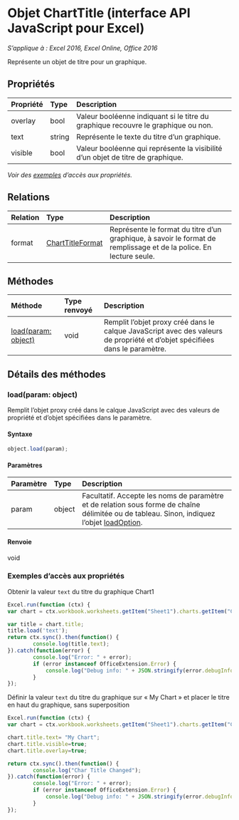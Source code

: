 # Objet ChartTitle (interface API JavaScript pour Excel)

_S’applique à : Excel 2016, Excel Online, Office 2016_

Représente un objet de titre pour un graphique.

## Propriétés

| Propriété   | Type|Description
|:---------------|:--------|:----------|
|overlay|bool|Valeur booléenne indiquant si le titre du graphique recouvre le graphique ou non.|
|text|string|Représente le texte du titre d’un graphique.|
|visible|bool|Valeur booléenne qui représente la visibilité d’un objet de titre de graphique.|

_Voir des [exemples](#property-access-examples) d’accès aux propriétés._

## Relations
| Relation | Type|Description|
|:---------------|:--------|:----------|
|format|[ChartTitleFormat](charttitleformat.md)|Représente le format du titre d’un graphique, à savoir le format de remplissage et de la police. En lecture seule.|

## Méthodes

| Méthode   | Type renvoyé|Description|
|:---------------|:--------|:----------|
|[load(param: object)](#loadparam-object)|void|Remplit l’objet proxy créé dans le calque JavaScript avec des valeurs de propriété et d’objet spécifiées dans le paramètre.|

## Détails des méthodes

### load(param: object)
Remplit l’objet proxy créé dans le calque JavaScript avec des valeurs de propriété et d’objet spécifiées dans le paramètre.

#### Syntaxe
```js
object.load(param);
```

#### Paramètres
| Paramètre   | Type|Description|
|:---------------|:--------|:----------|
|param|object|Facultatif. Accepte les noms de paramètre et de relation sous forme de chaîne délimitée ou de tableau. Sinon, indiquez l’objet [loadOption](loadoption.md).|

#### Renvoie
void
### Exemples d’accès aux propriétés

Obtenir la valeur `text` du titre du graphique Chart1

```js
Excel.run(function (ctx) { 
var chart = ctx.workbook.worksheets.getItem("Sheet1").charts.getItem("Chart1");	

var title = chart.title;
title.load('text');
return ctx.sync().then(function() {
		console.log(title.text);
}).catch(function(error) {
		console.log("Error: " + error);
		if (error instanceof OfficeExtension.Error) {
			console.log("Debug info: " + JSON.stringify(error.debugInfo));
		}
});
```

Définir la valeur `text` du titre du graphique sur « My Chart » et placer le titre en haut du graphique, sans superposition

```js
Excel.run(function (ctx) { 
var chart = ctx.workbook.worksheets.getItem("Sheet1").charts.getItem("Chart1");	

chart.title.text= "My Chart"; 
chart.title.visible=true;
chart.title.overlay=true;

return ctx.sync().then(function() {
		console.log("Char Title Changed");
}).catch(function(error) {
		console.log("Error: " + error);
		if (error instanceof OfficeExtension.Error) {
			console.log("Debug info: " + JSON.stringify(error.debugInfo));
		}
});
```

